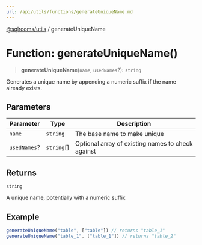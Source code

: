 ```yaml
---
url: /api/utils/functions/generateUniqueName.md
---
```

[@sqlrooms/utils](../index.md) / generateUniqueName

# Function: generateUniqueName()

> **generateUniqueName**(`name`, `usedNames`?): `string`

Generates a unique name by appending a numeric suffix if the name already exists.

## Parameters

| Parameter | Type | Description |
| ------ | ------ | ------ |
| `name` | `string` | The base name to make unique |
| `usedNames`? | `string`\[] | Optional array of existing names to check against |

## Returns

`string`

A unique name, potentially with a numeric suffix

## Example

```ts
generateUniqueName("table", ["table"]) // returns "table_1"
generateUniqueName("table_1", ["table_1"]) // returns "table_2"
```
